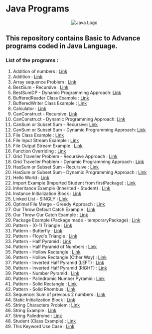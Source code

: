 # Java Programs
<p align="center"> 
<img alt="Java Logo" src="https://nexax.in/wp-content/uploads/2020/11/java-1.gif"/>
</p>

## This repository contains Basic to Advance programs coded in **Java** Language.

### List of the programs : 

1. Addition of numbers  :  [Link](https://github.com/imsushant12/Java-Programs/blob/master/Addition.java)
2. Addition : [Link](https://github.com/imsushant12/Java-Programs/blob/master/Addition.java)
3. Array sequence Problem : [Link](https://github.com/imsushant12/Java-Programs/blob/master/ArraySequenceProblem.java)
4. BestSum - Recursive : [Link](https://github.com/imsushant12/Java-Programs/blob/master/BestSum.java)
5. BestSumDP - Dynamic Programming Approach: [Link](https://github.com/imsushant12/Java-Programs/blob/master/BestSumDP.java)
6. BufferedReader Class Example : [Link](https://github.com/imsushant12/Java-Programs/blob/master/BufferReaderClassExample.java)
7. BufferedWriter Class Example : [Link](https://github.com/imsushant12/Java-Programs/blob/master/BufferWriterClassExample.java)
8. Calculator : [Link](https://github.com/imsushant12/Java-Programs/blob/master/Calculator.java)
9. CanConstruct - Recursive: [Link](https://github.com/imsushant12/Java-Programs/blob/master/CanConstruct.java)
10. CanConstruct - Dynamic Programming Approach: [Link](https://github.com/imsushant12/Java-Programs/blob/master/CanConstructDP.java)
11. CanSum or Subset Sum - Recursive: [Link](https://github.com/imsushant12/Java-Programs/blob/master/CanSum.java)
12. CanSum or Subset Sum - Dynamic Programming Approach: [Link](https://github.com/imsushant12/Java-Programs/blob/master/CanSumDP.java)
13. File Class Example : [Link](https://github.com/imsushant12/Java-Programs/blob/master/FileClassExample.java)
14. File Input Stream Example : [Link](https://github.com/imsushant12/Java-Programs/blob/master/FileInputStreamExample.java)
15. File Output Stream Example : [Link](https://github.com/imsushant12/Java-Programs/blob/master/FileOutputStreamExample.java)
16. Function Overriding : [Link](https://github.com/imsushant12/Java-Programs/blob/master/FunctionOverriding.java)
17. Grid Traveller Problem - Recursive Approach : [Link](https://github.com/imsushant12/Java-Programs/blob/master/GridTraveller.java)
18. Grid Traveller Problem - Dynamic Programming Approach : [Link](https://github.com/imsushant12/Java-Programs/blob/master/GridTravellerDP.java)
19. HasSum or Subset Sum - Recursive : [Link](https://github.com/imsushant12/Java-Programs/blob/master/HasSum.java)
20. HasSum or Subset Sum - Dynamic Programming Approach : [Link](https://github.com/imsushant12/Java-Programs/blob/master/HasSumDP.java)
21. Hello World  :  [Link](https://github.com/imsushant12/Java-Programs/blob/master/HelloWorld.java)
22. Import Example (Imported Student from firstPackage)  :  [Link](https://github.com/imsushant12/Java-Programs/blob/master/Example.java)
23. Inheritance Example (Inherited - Student)  :  [Link](https://github.com/imsushant12/Java-Programs/blob/master/InheritanceExample.java)
24. Instance Initialization Block : [Link](https://github.com/imsushant12/Java-Programs/blob/master/InstanceInitializationBlock.java)
25. Linked List - SINGLY : [Link](https://github.com/imsushant12/Java-Programs/blob/master/LinkedListImp.java)
26. Optimal File Merge - Greedy Approach : [Link](https://github.com/imsushant12/Java-Programs/blob/master/OptimalFileMerge.java)
27. Our Throw Default Catch Example : [Link](https://github.com/imsushant12/Java-Programs/blob/master/OurThrowDefaultCatch.java)
28. Our Throw Our Catch Example : [Link](https://github.com/imsushant12/Java-Programs/blob/master/OurThrowOurCatch.java)
29. Package Example (Package made - temporaryPackage) :  [Link](https://github.com/imsushant12/Java-Programs/blob/master/MakePackage.java)
30. Pattern - (0-1) Triangle : [Link](https://github.com/imsushant12/Java-Programs/blob/master/Pattern_01Triangle.java)
31. Pattern - Butterfly : [Link](https://github.com/imsushant12/Java-Programs/blob/master/Pattern_Butterfly.java)
32. Pattern - Floyd's Triangle : [Link](https://github.com/imsushant12/Java-Programs/blob/master/Pattern_FloydTriangle.java)
33. Pattern - Half Pyramid : [Link](https://github.com/imsushant12/Java-Programs/blob/master/Pattern_HalfPyramid.java)
34. Pattern - Half Pyramid of Numbers : [Link](https://github.com/imsushant12/Java-Programs/blob/master/Pattern_HalfPyramidofNumbers.java)
35. Pattern - Hollow Rectangle : [Link](https://github.com/imsushant12/Java-Programs/blob/master/Pattern_HollowRectangle.java)
36. Pattern - Hollow Rectangle (Other Way) : [Link](https://github.com/imsushant12/Java-Programs/blob/master/Pattern_HollowRectangle2.java)
37. Pattern - Inverted Half Pyramid (LEFT) : [Link](https://github.com/imsushant12/Java-Programs/blob/master/Pattern_InvertedHalfPyramidLeft.java)
38. Pattern - Inverted Half Pyramid (RIGHT) : [Link](https://github.com/imsushant12/Java-Programs/blob/master/Pattern_InvertedHalfPyramidRight.java)
39. Pattern - Number Pyramid : [Link](https://github.com/imsushant12/Java-Programs/blob/master/Pattern_NumberPyramid.java)
40. Pattern - Palindromic Number Pyramid : [Link](https://github.com/imsushant12/Java-Programs/blob/master/Pattern_PalindromicNumberPyramid.java)
41. Pattern - Solid Rectangle : [Link](https://github.com/imsushant12/Java-Programs/blob/master/Pattern_SolidRectangle.java)
42. Pattern - Solid Rhombus : [Link](https://github.com/imsushant12/Java-Programs/blob/master/Pattern_SolidRhombus.java)
43. Sequence: Sum of previous 2 numbers : [Link](https://github.com/imsushant12/Java-Programs/blob/master/SequenceumofPreviousTwo.java)
44. Static Initialization Block : [Link](https://github.com/imsushant12/Java-Programs/blob/master/StaticInitializationBlock.java)
45. String Characters Problem : [Link](https://github.com/imsushant12/Java-Programs/blob/master/StringCharactersProblem.java)
46. String Example : [Link](https://github.com/imsushant12/Java-Programs/blob/master/StringExample.java)
47. String Palindrome : [Link](https://github.com/imsushant12/Java-Programs/blob/master/StringProblem.java)
48. Student (Class Example) : [Link](https://github.com/imsushant12/Java-Programs/blob/master/Student.java)
49. This Keyword Use Case : [Link](https://github.com/imsushant12/Java-Programs/blob/master/ThisExample.java)

